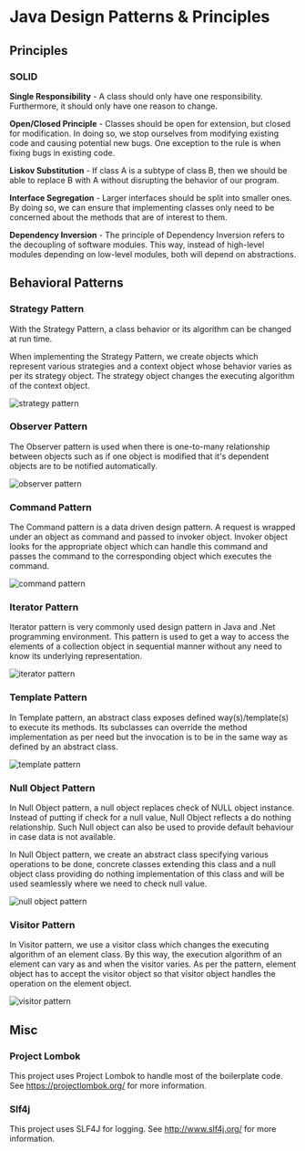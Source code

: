 # Java Design Patterns & Principles

## Principles

### SOLID
**Single Responsibility** - A class should only have one responsibility. Furthermore, it should only have one reason to change.

**Open/Closed Principle** - Classes should be open for extension, but closed for modification. In doing so, we stop ourselves from modifying existing code and causing potential new bugs. One exception to the rule is when fixing bugs in existing code.

**Liskov Substitution** - If class A is a subtype of class B, then we should be able to replace B with A without disrupting the behavior of our program.

**Interface Segregation** - Larger interfaces should be split into smaller ones. By doing so, we can ensure that implementing classes only need to be concerned about the methods that are of interest to them.

**Dependency Inversion** - The principle of Dependency Inversion refers to the decoupling of software modules. This way, instead of high-level modules depending on low-level modules, both will depend on abstractions.
## Behavioral Patterns

### Strategy Pattern

With the Strategy Pattern, a class behavior or its algorithm can be changed at run time.

When implementing the Strategy Pattern, we create objects which represent various strategies and a context object whose behavior varies as per its strategy object. The strategy object changes the executing algorithm of the context object.

![strategy pattern](https://www.tutorialspoint.com/design_pattern/images/strategy_pattern_uml_diagram.jpg)

### Observer Pattern

The Observer pattern is used when there is one-to-many relationship between objects such as if one object is modified that it's dependent objects are to be notified automatically.

![observer pattern](https://www.tutorialspoint.com/design_pattern/images/observer_pattern_uml_diagram.jpg)

### Command Pattern

The Command pattern is a data driven design pattern. A request is wrapped under an object as command and passed to invoker object. Invoker object looks for the appropriate object which can handle this command and passes the command to the corresponding object which executes the command.

![command pattern](https://www.tutorialspoint.com/design_pattern/images/command_pattern_uml_diagram.jpg)

### Iterator Pattern

Iterator pattern is very commonly used design pattern in Java and .Net programming environment. This pattern is used to get a way to access the elements of a collection object in sequential manner without any need to know its underlying representation.

![iterator pattern](https://www.tutorialspoint.com/design_pattern/images/iterator_pattern_uml_diagram.jpg)

### Template Pattern

In Template pattern, an abstract class exposes defined way(s)/template(s) to execute its methods. Its subclasses can override the method implementation as per need but the invocation is to be in the same way as defined by an abstract class.

![template pattern](https://www.tutorialspoint.com/design_pattern/images/template_pattern_uml_diagram.jpg)

### Null Object Pattern

In Null Object pattern, a null object replaces check of NULL object instance. Instead of putting if check for a null value, Null Object reflects a do nothing relationship. Such Null object can also be used to provide default behaviour in case data is not available.

In Null Object pattern, we create an abstract class specifying various operations to be done, concrete classes extending this class and a null object class providing do nothing implementation of this class and will be used seamlessly where we need to check null value.

![null object pattern](https://www.tutorialspoint.com/design_pattern/images/null_pattern_uml_diagram.jpg)

### Visitor Pattern

In Visitor pattern, we use a visitor class which changes the executing algorithm of an element class. By this way, the execution algorithm of an element can vary as and when the visitor varies. As per the pattern, element object has to accept the visitor object so that visitor object handles the operation on the element object.

![visitor pattern](https://www.tutorialspoint.com/design_pattern/images/visitor_pattern_uml_diagram.jpg) 

## Misc

### Project Lombok
This project uses Project Lombok to handle most of the boilerplate code. See https://projectlombok.org/ for more information.

### Slf4j
This project uses SLF4J for logging. See http://www.slf4j.org/ for more information.